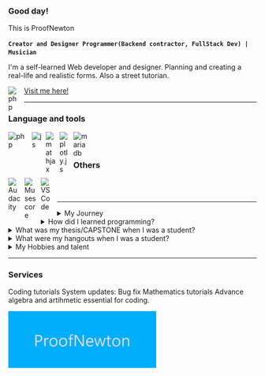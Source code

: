 ### Good day!

This is ProofNewton

**`Creator and Designer Programmer(Backend contractor, FullStack Dev) | Musician`**

I'm a self-learned Web developer and designer. Planning and creating a real-life and realistic forms. Also a street tutorian.

<p align="left">
    <a href="https://www.facebook.com/profile.php?id=100008712939404" title="ProofNewton">Visit me here!</a>
</a>
<img align="left" alt="php" width="24px" style="padding-right:8px" src="https://upload.wikimedia.org/wikipedia/en/0/04/Facebook_f_logo_%282021%29.svg" />

---
### Language and tools
[<img align="left" title="PHP" alt="php" width="40px" style="padding-right:8px" src="https://www.php.net/images/logos/new-php-logo.svg" />](http://php.net/)
<img align="left" title="JavaScript" alt="js" width="20px" style="padding-right:8px" src="https://cdn.iconscout.com/icon/free/png-512/free-javascript-logo-icon-download-in-svg-png-gif-file-formats--brand-development-tools-pack-logos-icons-225993.png?f=webp&w=256" />
<img align="left" title="MathJax" alt="mathjax" width="20px" style="padding-right:8px" src="https://static-00.iconduck.com/assets.00/mathjax-icon-2048x1986-encb0l2p.png" />
<img align="left" title="Plotly.js" alt="plotly.js" width="20px" style="padding-right:8px" src="https://avatars.githubusercontent.com/u/5997976?s=280&v=4" />
<img align="left" title="MariaDB" alt="mariadb" width="30px" style="padding-right:8px" src="https://cdn.worldvectorlogo.com/logos/mariadb.svg" />
<br />
<br />


### Others
<img align="left" title="Audacity" alt="Audacity" width="25px" style="padding-right:8px" src="https://upload.wikimedia.org/wikipedia/commons/f/f6/Audacity_Logo.svg" />
<img align="left" title="Musescore" alt="Musescore" width="25px" style="padding-right:8px" src="https://upload.wikimedia.org/wikipedia/commons/1/1d/Musescore_icon.svg" />
<img align="left" title="Visual Studio Code" alt="VSCode" width="25px" style="padding-right:8px" src="https://upload.wikimedia.org/wikipedia/commons/9/9a/Visual_Studio_Code_1.35_icon.svg" />
<br />
<br />

---

<details>
<summary>
My Journey
</summary>
    When I was a high school student I have started to study about HTML and CSS and basic coding but QBASIC is what I taught in our time. I don't like QBASIC sorry. In 2015, I enrolled in Sibonga Community College as an IT Student. I just quit because it wasn't free at that time. What I did at that time, I studied a little about Algebra until I was trained to solve it even though it was difficult for me to overcome my needs so that I could learn. When I went back to school that was 2018, about two years had passed since I stopped. I was able to continue because the units are free hehehe. So I grabbed the opportunity to continue even though it was difficult about financial and material. I worked so that I could sustain my studies but I didn't last long but I am thankful to them that they helped me to go to school then I can continue with my plans in my life because I have something plans and desires.

   When the lockdown came, I bought a phone to study and update my studies. Until I made a friend who had a computer, I slowly learned about programming until I learned. 
When we finish and do our project, we will immediately bathe in the sea because they are near there. When I started my 3rd year second semester, I made friends with from different batch, so he did programming until I became friends with his other friends, then we went to wherever we went. We are still together in the capstone project. We will share our knowledge and any topics to talk about, stupid or right. When my friends and I graduated, I was happy that we all finished.
</details>
<details>
    <summary>
       How did I learned programming?
    </summary>
    What I do is just read, then I practice after I'm done I make notes so that I don't forget because not all the codes you practice can be memorized easily.
</details>
<details>
   <summary>
       What was my thesis/CAPSTONE when I was a student?
   </summary>
    It's a voting system a web-based application intended for Student Government election. We are four members at that time
      Our roles are:
        Me - The main developer
        He - The frontend developer
        then the two guys are on the papers.
    It is not easy to develop a CAPSTONE/Thesis project It is more on research, planning and testing.
</details>
<details>
    <summary>
        What were my hangouts when I was a student?
    </summary>
     When my friends ask me to come to them for cheers or hangouts. I will go with them.
</details>
<details>
    <summary>
    My Hobbies and talent
    </summary>
    <ul>
        <li>Singing</li>
        <li>Play Violin</li>
        <li>Reading books or magazine</li>
        <li>Watch movies</li>
        <li>Biking excercise</li>
    </ul>
</details>

---

### Services
Coding tutorials
System updates: Bug fix
Mathematics tutorials
  Advance algebra and artihmetic essential for coding.






  <img width="300px" src="Proof.png"/>
